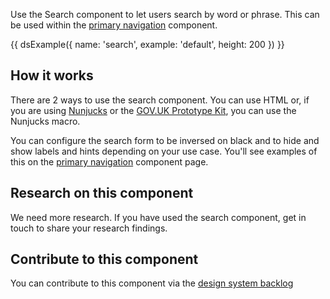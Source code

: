 Use the Search component to let users search by word or phrase. This can be used within the [primary navigation](/components/primary-navigation/) component.

{{ dsExample({
  name: 'search',
  example: 'default',
  height: 200
}) }}

## How it works

There are 2 ways to use the search component. You can use HTML or, if you are using [Nunjucks](https://mozilla.github.io/nunjucks/) or the [GOV.UK Prototype Kit](https://govuk-prototype-kit.herokuapp.com/), you can use the Nunjucks macro.

You can configure the search form to be inversed on black and to hide and show labels and hints depending on your use case. You'll see examples of this on the [primary navigation](/components/primary-navigation/) component page.

## Research on this component

We need more research. If you have used the search component, get in touch to share your research findings.

## Contribute to this component

You can contribute to this component via the [design system backlog](https://github.com/ministryofjustice/mojdt-design-system-backlog/issues/24)
